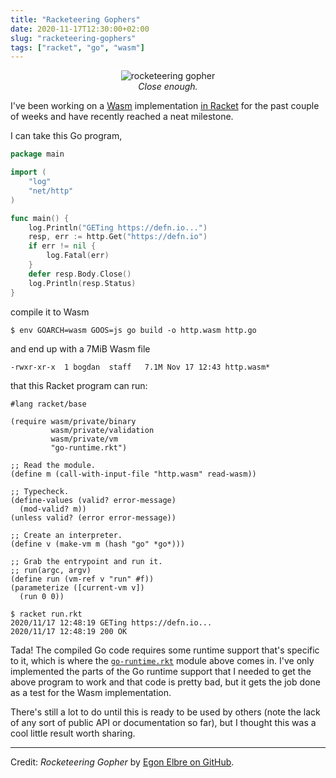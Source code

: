 ```yaml
---
title: "Racketeering Gophers"
date: 2020-11-17T12:30:00+02:00
slug: "racketeering-gophers"
tags: ["racket", "go", "wasm"]
---
```


<p align="center">
  <img src="/img/rocketeering-gopher.svg" alt="rocketeering gopher">
  <br/>
  <em>Close enough.</em>
</p>

I've been working on a [Wasm] implementation [in Racket][racket-wasm]
for the past couple of weeks and have recently reached a neat
milestone.

<!--more-->

I can take this Go program,

```go
package main

import (
	"log"
	"net/http"
)

func main() {
	log.Println("GETing https://defn.io...")
	resp, err := http.Get("https://defn.io")
	if err != nil {
		log.Fatal(err)
	}
	defer resp.Body.Close()
	log.Println(resp.Status)
}
```

compile it to Wasm

    $ env GOARCH=wasm GOOS=js go build -o http.wasm http.go

and end up with a 7MiB Wasm file

    -rwxr-xr-x  1 bogdan  staff   7.1M Nov 17 12:43 http.wasm*

that this Racket program can run:

```racket
#lang racket/base

(require wasm/private/binary
         wasm/private/validation
         wasm/private/vm
         "go-runtime.rkt")

;; Read the module.
(define m (call-with-input-file "http.wasm" read-wasm))

;; Typecheck.
(define-values (valid? error-message)
  (mod-valid? m))
(unless valid? (error error-message))

;; Create an interpreter.
(define v (make-vm m (hash "go" *go*)))

;; Grab the entrypoint and run it.
;; run(argc, argv)
(define run (vm-ref v "run" #f))
(parameterize ([current-vm v])
  (run 0 0))
```

```
$ racket run.rkt
2020/11/17 12:48:19 GETing https://defn.io...
2020/11/17 12:48:19 200 OK
```

Tada!  The compiled Go code requires some runtime support that's
specific to it, which is where the [`go-runtime.rkt`][go-runtime]
module above comes in.  I've only implemented the parts of the Go
runtime support that I needed to get the above program to work and
that code is pretty bad, but it gets the job done as a test for the
Wasm implementation.

There's still a lot to do until this is ready to be used by others
(note the lack of any sort of public API or documentation so far), but
I thought this was a cool little result worth sharing.

[Wasm]: https://webassembly.org/
[racket-wasm]: https://github.com/bogdanp/racket-wasm
[go-runtime]: https://gist.github.com/Bogdanp/c4754c49dad09612a0bc3f84b342644b


<hr>

Credit: _Rocketeering Gopher_ by [Egon Elbre on GitHub][gophers].

[gophers]: https://github.com/egonelbre/gophers
